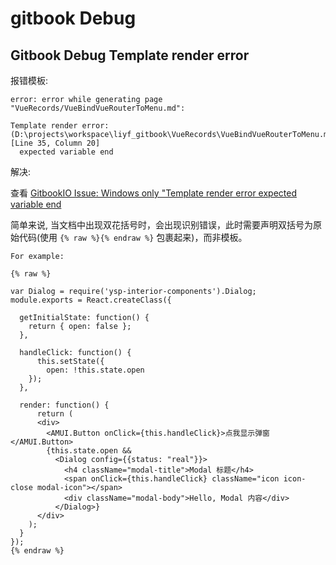 # gitbook Debug

## Gitbook Debug Template render error

报错模板:

    error: error while generating page "VueRecords/VueBindVueRouterToMenu.md":

    Template render error: (D:\projects\workspace\liyf_gitbook\VueRecords\VueBindVueRouterToMenu.md) [Line 35, Column 20]
      expected variable end

解决:

查看 [GitbookIO Issue: Windows only "Template render error expected variable end](https://github.com/GitbookIO/gitbook/issues/1827)

简单来说, 当文档中出现双花括号时，会出现识别错误，此时需要声明双括号为原始代码(使用 `{% raw %}{% endraw %}` 包裹起来)，而非模板。

    For example:

    {% raw %}

    var Dialog = require('ysp-interior-components').Dialog;
    module.exports = React.createClass({

      getInitialState: function() {
        return { open: false };
      },

      handleClick: function() {
          this.setState({
            open: !this.state.open
        });
      },

      render: function() {
          return (
          <div>
            <AMUI.Button onClick={this.handleClick}>点我显示弹窗</AMUI.Button>
            {this.state.open &&
              <Dialog config={{status: "real"}}>
                <h4 className="modal-title">Modal 标题</h4>
                <span onClick={this.handleClick} className="icon icon-close modal-icon"></span>
                <div className="modal-body">Hello, Modal 内容</div>
              </Dialog>}
          </div>
        );
      }
    });
    {% endraw %}
